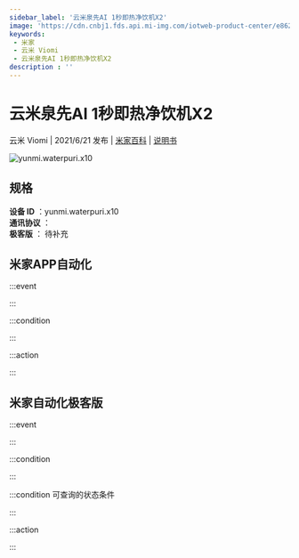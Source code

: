 ```yaml
---
sidebar_label: '云米泉先AI 1秒即热净饮机X2'
image: 'https://cdn.cnbj1.fds.api.mi-img.com/iotweb-product-center/e862209f3b279045df5db6808a8eb49f_1620984319703.png?GalaxyAccessKeyId=AKVGLQWBOVIRQ3XLEW&Expires=9223372036854775807&Signature=2XGPwnj5beh3HN6TXQim/m8hERw='
keywords: 
 - 米家
 - 云米 Viomi
 - 云米泉先AI 1秒即热净饮机X2
description : ''
---
```

# 云米泉先AI 1秒即热净饮机X2

云米 Viomi | 2021/6/21 发布 | [米家百科](https://home.mi.com/webapp/content/baike/product/index.html?model=yunmi.waterpuri.x10) | [说明书](https://home.mi.com/views/introduction.html?model=yunmi.waterpuri.x10&region=cn)

![yunmi.waterpuri.x10](https://cdn.cnbj1.fds.api.mi-img.com/iotweb-product-center/e862209f3b279045df5db6808a8eb49f_1620984319703.png?GalaxyAccessKeyId=AKVGLQWBOVIRQ3XLEW&Expires=9223372036854775807&Signature=2XGPwnj5beh3HN6TXQim/m8hERw=)

## 规格  
> 
**设备 ID** ：yunmi.waterpuri.x10  
**通讯协议** ：  
**极客版**  ： 待补充 


## 米家APP自动化  

:::event  

:::

:::condition  

:::

:::action   

:::

## 米家自动化极客版  

:::event  

:::

:::condition  

:::

:::condition 可查询的状态条件  

:::

:::action  

:::

        
